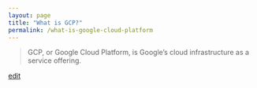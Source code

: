 ```yaml
---
layout: page
title: "What is GCP?"
permalink: /what-is-google-cloud-platform
---
```


> GCP, or Google Cloud Platform, is Google’s cloud infrastructure as a service offering.

<p class="edit-term"><a href="https://github.com/and-digital/tech-definitions/blob/master/definitions/infrastructure/gcp.md">edit</a></p>
